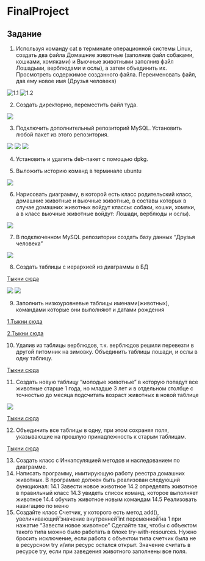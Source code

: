 # FinalProject
## Задание
1. Используя команду cat в терминале операционной системы Linux, создать два файла Домашние животные (заполнив файл собаками, кошками, хомяками) и Вьючные животными заполнив файл Лошадьми, верблюдами и ослы), а затем объединить их. Просмотреть содержимое созданного файла. Переименовать файл, дав ему новое имя (Друзья человека)

<img src="linux_screenshot/1.1.png" alt="1.1" >
<img src="linux_screenshot/1.2.png" alt="1.2">

2. Создать директорию, переместить файл туда.

<img src="linux_screenshot/2.png" >

3. Подключить дополнительный репозиторий MySQL. Установить любой пакет из этого репозитория.

<img src="linux_screenshot/3.1.png" >

<img src="linux_screenshot/3.2.png" >

<img src="linux_screenshot/3.3.png" >

4. Установить и удалить deb-пакет с помощью dpkg. 

5. Выложить историю команд в терминале ubuntu

<img src="linux_screenshot/5.png" >

6. Нарисовать диаграмму, в которой есть класс родительский класс, домашние животные и вьючные животные, в составы которых в случае домашних животных войдут классы: собаки, кошки, хомяки, а в класс вьючные животные войдут: Лошади, верблюды и ослы).

<img src="linux_screenshot/6.png" >

7. В подключенном MySQL репозитории создать базу данных “Друзья человека”

<img src="linux_screenshot/7.png" >

8. Создать таблицы с иерархией из диаграммы в БД

  [Тыкни сюда](/sql_file/8.sql)

  <img src="linux_screenshot/8.1.png" >
  <img src="linux_screenshot/8.2.png" >

9. Заполнить низкоуровневые таблицы именами(животных), командами которые они выполняют и датами рождения

  [1.Тыкни сюда](/sql_file/9.1.sql)

  [2.Тыкни сюда](/sql_file/9.2.sql)

10. Удалив из таблицы верблюдов, т.к. верблюдов решили перевезти в другой питомник на зимовку. Объединить таблицы лошади, и ослы в одну таблицу.

  [Тыкни сюда](/sql_file/10.sql) 

11. Создать новую таблицу “молодые животные” в которую попадут все животные старше 1 года, но младше 3 лет и в отдельном столбце с точностью до месяца подсчитать возраст животных в новой таблице
   <img src="linux_screenshot/11.png" >

   [Тыкни сюда](/sql_file/11.sql)

12. Объединить все таблицы в одну, при этом сохраняя поля, указывающие на прошлую принадлежность к старым таблицам.

   [Тыкни сюда](/sql_file/12.sql)

13. Создать класс с Инкапсуляцией методов и наследованием по диаграмме. 
14. Написать программу, имитирующую работу реестра домашних животных. В программе должен быть реализован следующий функционал: 
    14.1 Завести новое животное
    14.2 определять животное в правильный класс
    14.3 увидеть список команд, которое выполняет животное
    14.4 обучить животное новым командам 14.5 Реализовать навигацию по меню
15. Создайте класс Счетчик, у которого есть метод add(), увеличивающий̆ значение внутренней̆ int переменной̆ на 1 при нажатие “Завести новое животное” Сделайте так, чтобы с объектом такого типа можно было работать в блоке try-with-resources. Нужно бросить исключение, если работа с объектом типа счетчик была не в ресурсном try и/или ресурс остался открыт. Значение считать в ресурсе try, если при заведения животного заполнены все поля.